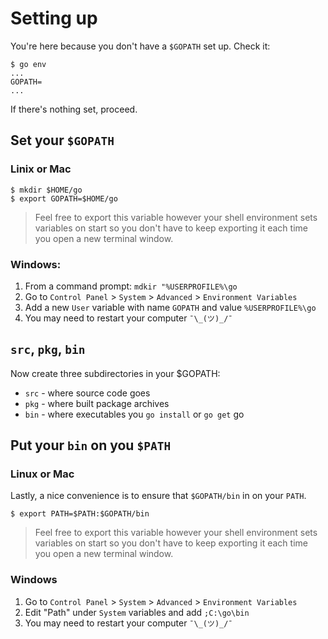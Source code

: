 # Setting up

You're here because you don't have a `$GOPATH` set up. Check it:

```
$ go env
...
GOPATH=
...
```

If there's nothing set, proceed.

## Set your `$GOPATH`

### Linix or Mac

```
$ mkdir $HOME/go
$ export GOPATH=$HOME/go
```

> Feel free to export this variable however your shell environment sets variables on start so you don't have to keep exporting it each time you open a new terminal window.

### Windows:
1. From a command prompt: `mdkir "%USERPROFILE%\go`
2. Go to `Control Panel` > `System` > `Advanced` > `Environment Variables`
3. Add a new `User` variable with name `GOPATH` and value `%USERPROFILE%\go`
4. You may need to restart your computer `¯\_(ツ)_/¯`

## `src`, `pkg`, `bin`

Now create three subdirectories in your $GOPATH:

* `src` - where source code goes
* `pkg` - where built package archives
* `bin` - where executables you `go install` or `go get` go

## Put your `bin` on you `$PATH`

### Linux or Mac

Lastly, a nice convenience is to ensure that `$GOPATH/bin` in on your `PATH`.

```
$ export PATH=$PATH:$GOPATH/bin
```

> Feel free to export this variable however your shell environment sets variables on start so you don't have to keep exporting it each time you open a new terminal window.

### Windows

1. Go to `Control Panel` > `System` > `Advanced` > `Environment Variables`
2. Edit "Path" under `System` variables and add `;C:\go\bin`
3. You may need to restart your computer `¯\_(ツ)_/¯`
